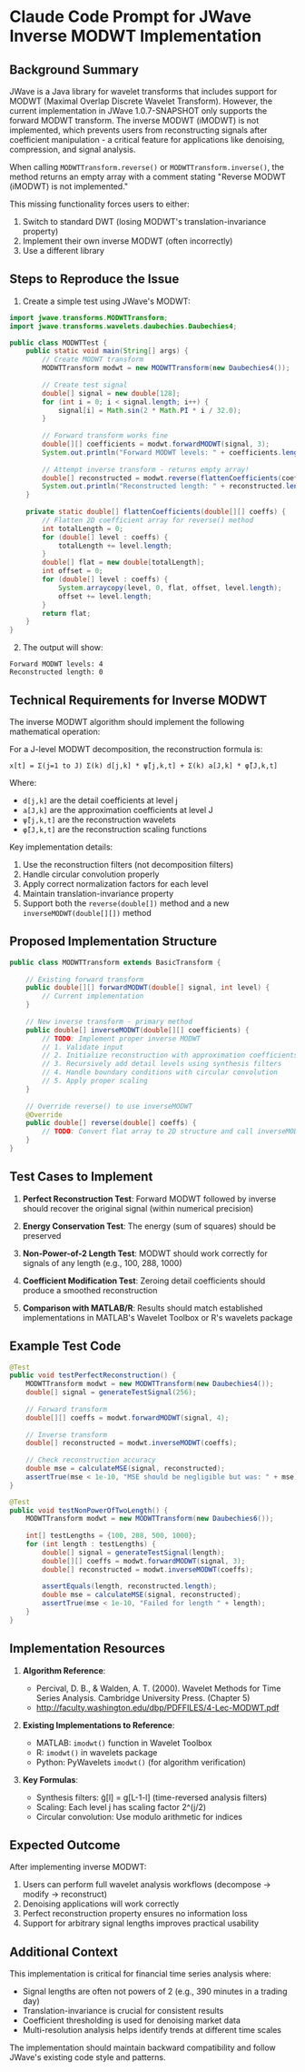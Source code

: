 # Claude Code Prompt for JWave Inverse MODWT Implementation

## Background Summary

JWave is a Java library for wavelet transforms that includes support for MODWT (Maximal Overlap Discrete Wavelet Transform). However, the current implementation in JWave 1.0.7-SNAPSHOT only supports the forward MODWT transform. The inverse MODWT (iMODWT) is not implemented, which prevents users from reconstructing signals after coefficient manipulation - a critical feature for applications like denoising, compression, and signal analysis.

When calling `MODWTTransform.reverse()` or `MODWTTransform.inverse()`, the method returns an empty array with a comment stating "Reverse MODWT (iMODWT) is not implemented."

This missing functionality forces users to either:
1. Switch to standard DWT (losing MODWT's translation-invariance property)
2. Implement their own inverse MODWT (often incorrectly)
3. Use a different library

## Steps to Reproduce the Issue

1. Create a simple test using JWave's MODWT:

```java
import jwave.transforms.MODWTTransform;
import jwave.transforms.wavelets.daubechies.Daubechies4;

public class MODWTTest {
    public static void main(String[] args) {
        // Create MODWT transform
        MODWTTransform modwt = new MODWTTransform(new Daubechies4());
        
        // Create test signal
        double[] signal = new double[128];
        for (int i = 0; i < signal.length; i++) {
            signal[i] = Math.sin(2 * Math.PI * i / 32.0);
        }
        
        // Forward transform works fine
        double[][] coefficients = modwt.forwardMODWT(signal, 3);
        System.out.println("Forward MODWT levels: " + coefficients.length);
        
        // Attempt inverse transform - returns empty array!
        double[] reconstructed = modwt.reverse(flattenCoefficients(coefficients));
        System.out.println("Reconstructed length: " + reconstructed.length); // Prints: 0
    }
    
    private static double[] flattenCoefficients(double[][] coeffs) {
        // Flatten 2D coefficient array for reverse() method
        int totalLength = 0;
        for (double[] level : coeffs) {
            totalLength += level.length;
        }
        double[] flat = new double[totalLength];
        int offset = 0;
        for (double[] level : coeffs) {
            System.arraycopy(level, 0, flat, offset, level.length);
            offset += level.length;
        }
        return flat;
    }
}
```

2. The output will show:
```
Forward MODWT levels: 4
Reconstructed length: 0
```

## Technical Requirements for Inverse MODWT

The inverse MODWT algorithm should implement the following mathematical operation:

For a J-level MODWT decomposition, the reconstruction formula is:

```
x[t] = Σ(j=1 to J) Σ(k) d[j,k] * ψ̃[j,k,t] + Σ(k) a[J,k] * φ̃[J,k,t]
```

Where:
- `d[j,k]` are the detail coefficients at level j
- `a[J,k]` are the approximation coefficients at level J
- `ψ̃[j,k,t]` are the reconstruction wavelets
- `φ̃[J,k,t]` are the reconstruction scaling functions

Key implementation details:
1. Use the reconstruction filters (not decomposition filters)
2. Handle circular convolution properly
3. Apply correct normalization factors for each level
4. Maintain translation-invariance property
5. Support both the `reverse(double[])` method and a new `inverseMODWT(double[][])` method

## Proposed Implementation Structure

```java
public class MODWTTransform extends BasicTransform {
    
    // Existing forward transform
    public double[][] forwardMODWT(double[] signal, int level) {
        // Current implementation
    }
    
    // New inverse transform - primary method
    public double[] inverseMODWT(double[][] coefficients) {
        // TODO: Implement proper inverse MODWT
        // 1. Validate input
        // 2. Initialize reconstruction with approximation coefficients
        // 3. Recursively add detail levels using synthesis filters
        // 4. Handle boundary conditions with circular convolution
        // 5. Apply proper scaling
    }
    
    // Override reverse() to use inverseMODWT
    @Override
    public double[] reverse(double[] coeffs) {
        // TODO: Convert flat array to 2D structure and call inverseMODWT
    }
}
```

## Test Cases to Implement

1. **Perfect Reconstruction Test**: Forward MODWT followed by inverse should recover the original signal (within numerical precision)

2. **Energy Conservation Test**: The energy (sum of squares) should be preserved

3. **Non-Power-of-2 Length Test**: MODWT should work correctly for signals of any length (e.g., 100, 288, 1000)

4. **Coefficient Modification Test**: Zeroing detail coefficients should produce a smoothed reconstruction

5. **Comparison with MATLAB/R**: Results should match established implementations in MATLAB's Wavelet Toolbox or R's wavelets package

## Example Test Code

```java
@Test
public void testPerfectReconstruction() {
    MODWTTransform modwt = new MODWTTransform(new Daubechies4());
    double[] signal = generateTestSignal(256);
    
    // Forward transform
    double[][] coeffs = modwt.forwardMODWT(signal, 4);
    
    // Inverse transform
    double[] reconstructed = modwt.inverseMODWT(coeffs);
    
    // Check reconstruction accuracy
    double mse = calculateMSE(signal, reconstructed);
    assertTrue(mse < 1e-10, "MSE should be negligible but was: " + mse);
}

@Test
public void testNonPowerOfTwoLength() {
    MODWTTransform modwt = new MODWTTransform(new Daubechies6());
    
    int[] testLengths = {100, 288, 500, 1000};
    for (int length : testLengths) {
        double[] signal = generateTestSignal(length);
        double[][] coeffs = modwt.forwardMODWT(signal, 3);
        double[] reconstructed = modwt.inverseMODWT(coeffs);
        
        assertEquals(length, reconstructed.length);
        double mse = calculateMSE(signal, reconstructed);
        assertTrue(mse < 1e-10, "Failed for length " + length);
    }
}
```

## Implementation Resources

1. **Algorithm Reference**: 
   - Percival, D. B., & Walden, A. T. (2000). Wavelet Methods for Time Series Analysis. Cambridge University Press. (Chapter 5)
   - http://faculty.washington.edu/dbp/PDFFILES/4-Lec-MODWT.pdf

2. **Existing Implementations to Reference**:
   - MATLAB: `imodwt()` function in Wavelet Toolbox
   - R: `imodwt()` in wavelets package
   - Python: PyWavelets `imodwt()` (for algorithm verification)

3. **Key Formulas**:
   - Synthesis filters: g̃[l] = g[L-1-l] (time-reversed analysis filters)
   - Scaling: Each level j has scaling factor 2^(j/2)
   - Circular convolution: Use modulo arithmetic for indices

## Expected Outcome

After implementing inverse MODWT:
1. Users can perform full wavelet analysis workflows (decompose → modify → reconstruct)
2. Denoising applications will work correctly
3. Perfect reconstruction property ensures no information loss
4. Support for arbitrary signal lengths improves practical usability

## Additional Context

This implementation is critical for financial time series analysis where:
- Signal lengths are often not powers of 2 (e.g., 390 minutes in a trading day)
- Translation-invariance is crucial for consistent results
- Coefficient thresholding is used for denoising market data
- Multi-resolution analysis helps identify trends at different time scales

The implementation should maintain backward compatibility and follow JWave's existing code style and patterns.